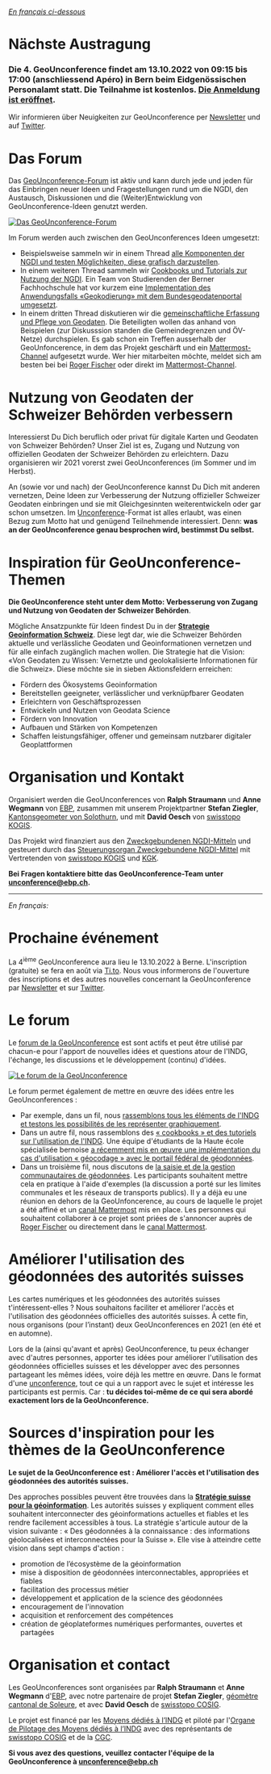 *[En français ci-dessous](#francais)*

# Nächste Austragung
### Die 4. GeoUnconference findet am 13.10.2022 von 09:15 bis 17:00 (anschliessend Apéro) in Bern beim Eidgenössischen Personalamt statt. Die Teilnahme ist kostenlos. [Die Anmeldung ist eröffnet](https://ti.to/geounconference). 

Wir informieren über Neuigkeiten zur GeoUnconference per [Newsletter](http://eepurl.com/ht_KRn) und auf [Twitter](https://www.twitter.com/geounconference).

# Das Forum
Das [GeoUnconference-Forum](https://github.com/GeoUnconference/discussions/discussions) ist aktiv und kann durch jede und jeden für das Einbringen neuer Ideen und Fragestellungen rund um die NGDI, den Austausch, Diskussionen und die (Weiter)Entwicklung von GeoUnconference-Ideen genutzt werden. 

[![Das GeoUnconference-Forum](https://github.com/GeoUnconference/geounconference/raw/main/assets/Forum.png "Das GeoUnconference-Forum")](https://github.com/GeoUnconference/discussions/discussions)

Im Forum werden auch zwischen den GeoUnconferences Ideen umgesetzt:
-	Beispielsweise sammeln wir in einem Thread [alle Komponenten der NGDI und testen Möglichkeiten, diese grafisch darzustellen](https://github.com/GeoUnconference/discussions/discussions/31).
-	In einem weiteren Thread sammeln wir [Cookbooks und Tutorials zur Nutzung der NGDI](https://github.com/GeoUnconference/discussions/discussions/4). Ein Team von Studierenden der Berner Fachhochschule hat vor kurzem eine [Implementation des Anwendungsfalls «Geokodierung» mit dem Bundesgeodatenportal umgesetzt](https://github.com/GeoUnconference/discussions/discussions/4#discussioncomment-2010293).
-	In einem dritten Thread diskutieren wir die [gemeinschaftliche Erfassung und Pflege von Geodaten](https://github.com/GeoUnconference/discussions/discussions/10). Die Beteiligten wollen das anhand von Beispielen (zur Diskusssion standen die Gemeindegrenzen und ÖV-Netze) durchspielen. Es gab schon ein Treffen ausserhalb der GeoUnfoncerence, in dem das Projekt geschärft und ein [Mattermost-Channel](https://community.posmo.coop/signup_email?id=t67y3ecuzpy5my4b7qpnnnsi3h) aufgesetzt wurde. Wer hier mitarbeiten möchte, meldet sich am besten bei bei [Roger Fischer](mailto:roger@datamap.io) oder direkt im [Mattermost-Channel](https://community.posmo.coop/signup_email?id=t67y3ecuzpy5my4b7qpnnnsi3h).

# Nutzung von Geodaten der Schweizer Behörden verbessern

Interessierst Du Dich beruflich oder privat für digitale Karten und Geodaten von Schweizer Behörden? Unser Ziel ist es, Zugang und Nutzung von offiziellen Geodaten der Schweizer Behörden zu erleichtern. Dazu organisieren wir 2021 vorerst zwei GeoUnconferences (im Sommer und im Herbst).

An (sowie vor und nach) der GeoUnconference kannst Du Dich mit anderen vernetzen, Deine Ideen zur Verbesserung der Nutzung offizieller Schweizer Geodaten einbringen und sie mit Gleichgesinnten weiterentwickeln oder gar schon umsetzen. Im [Unconference](https://en.wikipedia.org/wiki/Unconference)-Format ist alles erlaubt, was einen Bezug zum Motto hat und genügend Teilnehmende interessiert. Denn: **was an der GeoUnconference genau besprochen wird, bestimmst Du selbst.**

# Inspiration für GeoUnconference-Themen

**Die GeoUnconference steht unter dem Motto: Verbesserung von Zugang und Nutzung von Geodaten der Schweizer Behörden**.

Mögliche Ansatzpunkte für Ideen findest Du in der [**Strategie Geoinformation Schweiz**](https://www.geo.admin.ch/de/ueber-geo-admin/leistungsauftrag/strategie-und-umsetzung.html). Diese legt dar, wie die Schweizer Behörden aktuelle und verlässliche Geodaten und Geoinformationen vernetzen und für alle einfach zugänglich machen wollen. Die Strategie hat die Vision: «Von Geodaten zu Wissen: Vernetzte und geolokalisierte Informationen für die Schweiz». Diese möchte sie in sieben Aktionsfeldern erreichen:

- Fördern des Ökosystems Geoinformation
- Bereitstellen geeigneter, verlässlicher und verknüpfbarer Geodaten
- Erleichtern von Geschäftsprozessen
- Entwickeln und Nutzen von Geodata Science
- Fördern von Innovation
- Aufbauen und Stärken von Kompetenzen
- Schaffen leistungsfähiger, offener und gemeinsam nutzbarer digitaler Geoplattformen

# Organisation und Kontakt

Organisiert werden die GeoUnconferences von **Ralph Straumann** und **Anne Wegmann** von [EBP](https://www.ebp.ch), zusammen mit unserem Projektpartner **Stefan Ziegler**, [Kantonsgeometer von Solothurn](https://so.ch/verwaltung/bau-und-justizdepartement/amt-fuer-geoinformation/ueber-uns), und mit **David Oesch** von [swisstopo KOGIS](https://www.swisstopo.admin.ch/de/swisstopo/organisation/kogis.html). 

Das Projekt wird finanziert aus den [Zweckgebundenen NGDI-Mitteln](https://www.geo.admin.ch/de/ueber-geo-admin/leistungsauftrag/zweckgebundene-ngdi-mittel.html) und gesteuert durch das [Steuerungsorgan Zweckgebundene NGDI-Mittel](https://www.geo.admin.ch/de/ueber-geo-admin/leistungsauftrag/zweckgebundene-ngdi-mittel.html) mit Vertretenden von [swisstopo KOGIS](https://www.swisstopo.admin.ch/de/swisstopo/organisation/kogis.html) und [KGK](https://kgk-cgc.ch).

**Bei Fragen kontaktiere bitte das GeoUnconference-Team unter <a href="mailto:unconference@ebp.ch">unconference@ebp.ch</a>.**

<hr>

*<a name="francais"/>En français:*

# Prochaine événement
La 4<sup>ième</sup> GeoUnconference aura lieu le 13.10.2022 à Berne. L'inscription (gratuite) se fera en août via [Ti.to](https://ti.to/geounconference). Nous vous informerons de l'ouverture des inscriptions et des autres nouvelles concernant la GeoUnconference par [Newsletter](http://eepurl.com/ht_KRn) et sur [Twitter](https://www.twitter.com/geounconference).

# Le forum
Le [forum de la GeoUnconference](https://github.com/GeoUnconference/discussions/discussions) est sont actifs et peut être utilisé par chacun-e pour l'apport de nouvelles idées et questions atour de l'INDG, l'échange, les discussions et le développement (continu) d'idées. 

[![Le forum de la GeoUnconference](https://github.com/GeoUnconference/geounconference/raw/main/assets/Forum.png "Le forum de la GeoUnconference")](https://github.com/GeoUnconference/discussions/discussions)

Le forum permet également de mettre en œuvre des idées entre les GeoUnconferences :
- Par exemple, dans un fil, nous [rassemblons tous les éléments de l'INDG et testons les possibilités de les représenter graphiquement](https://github.com/GeoUnconference/discussions/discussions/31).
- Dans un autre fil, nous rassemblons des [« cookbooks » et des tutoriels sur l'utilisation de l'INDG](https://github.com/GeoUnconference/discussions/discussions/4). Une équipe d'étudiants de la Haute école spécialisée bernoise [a récemment mis en œuvre une implémentation du cas d'utilisation « géocodage » avec le portail fédéral de géodonnées](https://github.com/GeoUnconference/discussions/discussions/4#discussioncomment-2010293).
- Dans un troisième fil, nous discutons de [la saisie et de la gestion communautaires de géodonnées](https://github.com/GeoUnconference/discussions/discussions/10). Les participants souhaitent mettre cela en pratique à l'aide d'exemples (la discussion a porté sur les limites communales et les réseaux de transports publics). Il y a déjà eu une réunion en dehors de la GeoUnfoncerence, au cours de laquelle le projet a été affiné et un [canal Mattermost](https://community.posmo.coop/signup_email?id=t67y3ecuzpy5my4b7qpnnnsi3h) mis en place. Les personnes qui souhaitent collaborer à ce projet sont priées de s'annoncer auprès de [Roger Fischer](mailto:roger@datamap.io) ou directement dans le [canal Mattermost](https://community.posmo.coop/signup_email?id=t67y3ecuzpy5my4b7qpnnnsi3h).

# Améliorer l'utilisation des géodonnées des autorités suisses

Les cartes numériques et les géodonnées des autorités suisses t'intéressent-elles ? Nous souhaitons faciliter et améliorer l'accès et l'utilisation des géodonnées officielles des autorités suisses. À cette fin, nous organisons (pour l’instant) deux GeoUnconferences en 2021 (en été et en automne).

Lors de la (ainsi qu'avant et après) GeoUnconference, tu peux échanger avec d'autres personnes, apporter tes idées pour améliorer l'utilisation des géodonnées officielles suisses et les développer avec des personnes partageant les mêmes idées, voire déjà les mettre en œuvre. Dans le format d'une [unconference](https://en.wikipedia.org/wiki/Unconference), tout ce qui a un rapport avec le sujet et intéresse les participants est permis. Car : **tu décides toi-même de ce qui sera abordé exactement lors de la GeoUnconference.**

# Sources d'inspiration pour les thèmes de la GeoUnconference

**Le sujet de la GeoUnconference est : Améliorer l'accès et l'utilisation des géodonnées des autorités suisses.**

Des approches possibles peuvent être trouvées dans la [**Stratégie suisse pour la géoinformation**](https://www.geo.admin.ch/fr/geo-admin-ch/mandat-de-prestations/strategie-et-mise-en-%C5%93uvre.html). Les autorités suisses y expliquent comment elles souhaitent interconnecter des géoinformations actuelles et fiables et les rendre facilement accessibles à tous. La stratégie s'articule autour de la vision suivante : « Des géodonnées à la connaissance : des informations géolocalisées et interconnectées pour la Suisse ». Elle vise à atteindre cette vision dans sept champs d'action :

- promotion de l’écosystème de la géoinformation
- mise à disposition de géodonnées interconnectables, appropriées et fiables
- facilitation des processus métier
- développement et application de la science des géodonnées
- encouragement de l'innovation
- acquisition et renforcement des compétences
- création de géoplateformes numériques performantes, ouvertes et partagées

# Organisation et contact

Les GeoUnconferences sont organisées par **Ralph Straumann** et **Anne Wegmann** d'[EBP](https://www.ebp.ch), avec notre partenaire de projet **Stefan Ziegler**, [géomètre cantonal de Soleure](https://so.ch/verwaltung/bau-und-justizdepartement/amt-fuer-geoinformation/ueber-uns/), et avec **David Oesch** de [swisstopo COSIG](https://www.swisstopo.admin.ch/fr/swisstopo/organisation/cosig.html).

Le projet est financé par les [Moyens dédiés à l’INDG](https://www.geo.admin.ch/fr/geo-admin-ch/mandat-de-prestations/moyens-dedies-indg.html) et piloté par l'[Organe de Pilotage des Moyens dédiés à l’INDG](https://www.geo.admin.ch/fr/geo-admin-ch/mandat-de-prestations/moyens-dedies-indg.html) avec des représentants de [swisstopo COSIG](https://www.swisstopo.admin.ch/fr/swisstopo/organisation/cosig.html) et de la [CGC](https://kgk-cgc.ch/).

**Si vous avez des questions, veuillez contacter l'équipe de la GeoUnconference à <a href="mailto:unconference@ebp.ch">unconference@ebp.ch</a>**
